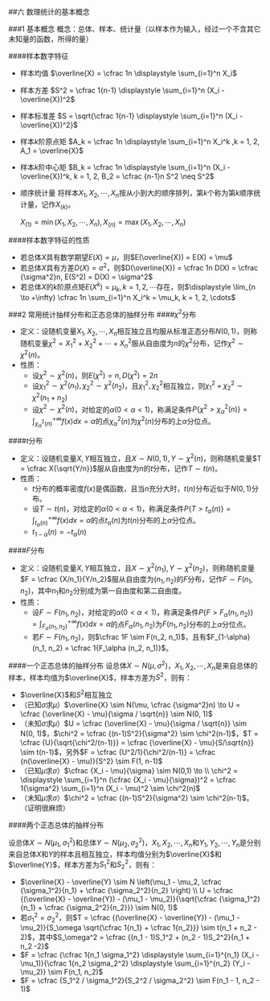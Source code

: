 ##六 数理统计的基本概念

###1 基本概念
概念：总体、样本、统计量（以样本作为输入，经过一个不含其它未知量的函数，所得的量）

####样本数字特征

- 样本均值 $\overline{X} = \cfrac 1n \displaystyle \sum_{i=1}^n X_i$

- 样本方差 $S^2 = \cfrac 1{n-1} \displaystyle \sum_{i=1}^n (X_i - \overline{X})^2$

- 样本标准差 $S = \sqrt{\cfrac 1{n-1} \displaystyle \sum_{i=1}^n (X_i - \overline{X})^2}$

- 样本$k$阶原点矩 $A_k = \cfrac 1n \displaystyle \sum_{i=1}^n X_i^k ,k = 1, 2, A_1 = \overline{X}$

- 样本$k$阶中心矩 $B_k = \cfrac 1n \displaystyle \sum_{i=1}^n (X_i - \overline{X})^k, k = 1, 2, B_2 = \cfrac {n-1}n S^2 \neq S^2$

- 顺序统计量 将样本$X_1,X_2,\cdots,X_n$按从小到大的顺序排列，第$k$个称为第$k$顺序统计量，记作$X_{(k)}$。

  $X_{(1)} = \min(X_1,X_2,\cdots,X_n), X_{(n)} = \max(X_1,X_2,\cdots,X_n)$

####样本数字特征的性质

- 若总体$X$具有数学期望$E(X) = \mu$，则$E(\overline{X}) = E(X) = \mu$
- 若总体$X$具有方差$D(X) = \sigma^2$，则$D(\overline{X}) = \cfrac 1n D(X) = \cfrac {\sigma^2}n, E(S^2) = D(X) = \sigma^2$
- 若总体$X$的$k$阶原点矩$E(X^k) = \mu_k, k = 1, 2, \cdots$存在，则$\displaystyle \lim_{n \to +\infty} \cfrac 1n \sum_{i=1}^n X_i^k = \mu_k, k = 1, 2, \cdots$

###2 常用统计抽样分布和正态总体的抽样分布 ####$\chi^2$分布

- 定义：设随机变量$X_1, X_2, \cdots, X_n$相互独立且均服从标准正态分布$N(0, 1)$，则称随机变量$\chi^2 = X_1^2 + X_2^2 + \cdots + X_n^2$服从自由度为$n$的$\chi^2$分布，记作$\chi^2 \sim \chi^2(n)$。
- 性质：
  - 设$\chi^2 \sim \chi^2(n)$，则$E(\chi^2) = n, D(\chi^2) = 2n$
  - 设$\chi_1^2 \sim \chi^2(n_1), \chi_2^2 \sim \chi^2(n_2)$，且$\chi_1^2, \chi_2^2$相互独立，则$\chi_1^2 + \chi_2^2 \sim \chi^2(n_1 + n_2)$
  - 设$\chi^2 \sim \chi^2(n)$，对给定的$\alpha (0 \lt \alpha \lt 1)$，称满足条件$\displaystyle P \{ \chi^2 \gt \chi_\alpha^2(n) \} = \int_{\chi_\alpha^2(n)}^{+\infty} f(x)dx = \alpha$的点$\chi_\alpha^2 (n)$为$\chi^2(n)$分布的上$\alpha$分位点。

####$t$分布

- 定义：设随机变量$X, Y$相互独立，且$X \sim N(0, 1), Y \sim \chi^2(n)$，则称随机变量$T = \cfrac X{\sqrt{Y/n}}$服从自由度为$n$的$t$分布，记作$T \sim t(n)$。
- 性质：
  - $t$分布的概率密度$f(x)$是偶函数，且当$n$充分大时，$t(n)$分布近似于$N(0, 1)$分布。
  - 设$T \sim t(n)$，对给定的$\alpha (0 \lt \alpha \lt 1)$，称满足条件$\displaystyle P \{ T \gt t_\alpha(n) \} = \int_{t_\alpha(n)}^{+\infty} f(x)dx = \alpha$的点$t_\alpha(n)$为$t(n)$分布的上$\alpha$分位点。
  - $t_{1-\alpha} (n) = - t_{\alpha} (n)$

####$F$分布

- 定义：设随机变量$X, Y$相互独立，且$X \sim \chi^2(n_1), Y \sim \chi^2(n_2)$，则称随机变量$F = \cfrac {X/n_1}{Y/n_2}$服从自由度为$(n_1, n_2)$的$F$分布，记作$F \sim F(n_1, n_2)$，其中$n_1$和$n_2$分别成为第一自由度和第二自由度。
- 性质：
  - 设$F \sim F(n_1, n_2)$，对给定的$\alpha (0 \lt \alpha \lt 1)$，称满足条件$P \{F \gt F_\alpha (n_1, n_2) \} = \displaystyle \int_{F_\alpha (n_1, n_2)}^{+\infty} f(x)dx = \alpha$的点$F_\alpha(n_1, n_2)$为$F(n_1, n_2)$分布的上$\alpha$分位点。
  - 若$F \sim F(n_1, n_2)$，则$\cfrac 1F \sim F(n_2, n_1)$，且有$F_{1-\alpha} (n_1, n_2) = \cfrac 1{F_\alpha (n_2, n_1)}$。

####一个正态总体的抽样分布
设总体$X \sim N(\mu, \sigma^2)$，$X_1, X_2, \cdots, X_n$是来自总体的样本，样本均值为$\overline{X}$，样本方差为$S^2$，则有：

- $\overline{X}$和$S^2$相互独立
- （已知$\sigma$求$\mu$）$\overline{X} \sim N(\mu, \cfrac {\sigma^2}n) \to U = \cfrac {\overline{X} - \mu}{\sigma / \sqrt{n}} \sim N(0, 1)$
- （未知$\sigma$求$\mu$）$U = \cfrac {\overline{X} - \mu}{\sigma / \sqrt{n}} \sim N(0, 1)$，$\chi^2 = \cfrac {(n-1)S^2}{\sigma^2} \sim \chi^2(n-1)$，$T = \cfrac {U}{\sqrt{\chi^2/(n-1)}} = \cfrac {\overline{X} - \mu}{S/\sqrt{n}} \sim t(n-1)$，另外$F = \cfrac {U^2/1}{\chi^2/(n-1)} = \cfrac {n(\overline{X} - \mu)}{S^2} \sim F(1, n-1)$
- （已知$\mu$求$\sigma$）$\cfrac {X_i - \mu}{\sigma} \sim N(0,1) \to \\ \chi^2 = \displaystyle \sum_{i=1}^n (\cfrac {X_i - \mu}{\sigma})^2 = \cfrac 1{\sigma^2} \sum_{i=1}^n (X_i - \mu)^2  \sim \chi^2(n)$
- （未知$\mu$求$\sigma$）$\chi^2 = \cfrac {(n-1)S^2}{\sigma^2} \sim \chi^2(n-1)$。（证明很麻烦）

####两个正态总体的抽样分布

设总体$X \sim N(\mu_1, \sigma_1^2)$和总体$Y \sim N(\mu_2, \sigma_2^2)$，$X_1, X_2, \cdots, X_n$和$Y_1, Y_2, \cdots, Y_n$是分别来自总体$X$和$Y$的样本且相互独立，样本均值分别为$\overline{X}$和$\overline{Y}$，样本方差为$S_1^2$和$S_2^2$，则有：

- $\overline{X} - \overline{Y} \sim N \left(\mu_1 - \mu_2, \cfrac {\sigma_1^2}{n_1} + \cfrac {\sigma_2^2}{n_2} \right) \\ U = \cfrac {(\overline{X} - \overline{Y}) - (\mu_1 - \mu_2)}{\sqrt{\cfrac {\sigma_1^2}{n_1} + \cfrac {\sigma_2^2}{n_2}}} \sim N(0, 1)$
- 若$\sigma_1^2 = \sigma_2^2$，则$T = \cfrac {(\overline{X} - \overline{Y}) - (\mu_1 - \mu_2)}{S_\omega \sqrt{\cfrac 1{n_1} + \cfrac 1{n_2}}} \sim t(n_1 + n_2 - 2)$，其中$S_\omega^2 = \cfrac {(n_1 - 1)S_1^2 + (n_2 - 1)S_2^2}{n_1 + n_2 -2}$
- $F = \cfrac {\cfrac 1{n_1 \sigma_1^2} \displaystyle \sum_{i=1}^{n_1} (X_i - \mu_1)}{\cfrac 1{n_2 \sigma_2^2} \displaystyle \sum_{i=1}^{n_2} (Y_i - \mu_2)} \sim F(n_1, n_2)$
- $F = \cfrac {S_1^2 / \sigma_1^2}{S_2^2 / \sigma_2^2} \sim F(n_1 - 1, n_2 - 1)$
